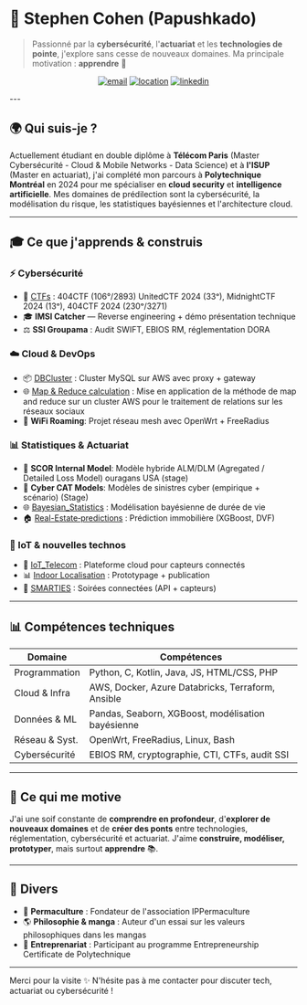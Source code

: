 # 🤖 Stephen Cohen (Papushkado)

> Passionné par la **cybersécurité**, l'**actuariat** et les **technologies de pointe**, j'explore sans cesse de nouveaux domaines. Ma principale motivation : **apprendre** 🚀

<p align="center">
  <a href="mailto:Stephen.cohen.pro@gmail.com"><img src="https://img.shields.io/badge/email-Stephen.Cohen-red?style=for-the-badge&logo=gmail" alt="email"></a>
  <a href="#"><img src="https://img.shields.io/badge/localisation-Paris_?style=for-the-badge&logo=google-maps" alt="location"></a>
  <a href="https://www.linkedin.com/in/stephen-cohen-491964163/"><img src="https://img.shields.io/badge/linkedin-Stephen_Cohen-blue?style=for-the-badge&logo=linkedin" alt="linkedin"></a>
</p>
---

## 🌍 Qui suis-je ?

Actuellement étudiant en double diplôme à **Télécom Paris** (Master Cybersécurité - Cloud & Mobile Networks - Data Science) et à **l'ISUP** (Master en actuariat), j'ai complété mon parcours à **Polytechnique Montréal** en 2024 pour me spécialiser en **cloud security** et **intelligence artificielle**. Mes domaines de prédilection sont la cybersécurité, la modélisation du risque, les statistiques bayésiennes et l'architecture cloud.

---

## 🎓 Ce que j'apprends & construis

### ⚡ Cybersécurité
- 🏅 [CTFs](https://github.com/Papushkado/Write-ups-CTFs) : 404CTF (106°/2893) UnitedCTF 2024 (33ᵒ), MidnightCTF 2024 (13ᵒ), 404CTF 2024 (230ᵒ/3271)
- 🎓 **IMSI Catcher** — Reverse engineering + démo présentation technique
- ⚖️ **SSI Groupama** : Audit SWIFT, EBIOS RM, réglementation DORA

### ☁️ Cloud & DevOps
- 📦 [DBCluster](https://github.com/Papushkado/DBCluster) : Cluster MySQL sur AWS avec proxy + gateway
- 🌐 [Map & Reduce calculation](https://github.com/Papushkado/MapReduce) : Mise en application de la méthode de map and reduce sur un cluster AWS pour le traitement de relations sur les réseaux sociaux
- 🧰 **WiFi Roaming**: Projet réseau mesh avec OpenWrt + FreeRadius

### 📊 Statistiques & Actuariat
- 🤝 **SCOR Internal Model**: Modèle hybride ALM/DLM (Agregated / Detailed Loss Model) ouragans USA (stage)
- 🤖 **Cyber CAT Models**: Modèles de sinistres cyber (empirique + scénario) (Stage)
- 🌐 [Bayesian_Statistics](https://github.com/Papushkado/Bayesian_Statistics) : Modélisation bayésienne de durée de vie
- 🏠 [Real-Estate‑predictions](https://github.com/Papushkado/Real-Estate-predictions) : Prédiction immobilière (XGBoost, DVF)


### 🚀 IoT & nouvelles technos
- 🌆 [IoT_Telecom](https://github.com/Papushkado/ioT_Telecom) : Plateforme cloud pour capteurs connectés
- 📊 [Indoor Localisation](https://github.com/Papushkado/GIN206_localisation_indoors) : Prototypage + publication
- 🧱 [SMARTIES](https://github.com/Papushkado/ioT_Telecom) : Soirées connectées (API + capteurs)

---

## 📊 Compétences techniques

| Domaine         | Compétences                                                                 |
|-----------------|------------------------------------------------------------------------------|
| Programmation   | Python, C, Kotlin, Java, JS, HTML/CSS, PHP                                  |
| Cloud & Infra   | AWS, Docker, Azure Databricks, Terraform, Ansible                           |
| Données & ML    | Pandas, Seaborn, XGBoost, modélisation bayésienne                             |
| Réseau & Syst.  | OpenWrt, FreeRadius, Linux, Bash                                             |
| Cybersécurité    | EBIOS RM, cryptographie, CTI, CTFs, audit SSI                             |

---

## 🌿 Ce qui me motive

J'ai une soif constante de **comprendre en profondeur**, d'**explorer de nouveaux domaines** et de **créer des ponts** entre technologies, réglementation, cybersécurité et actuariat. J'aime **construire, modéliser, prototyper**, mais surtout **apprendre** 📚.

---

## 🌟 Divers

- 🌿 **Permaculture** : Fondateur de l'association IPPermaculture
- 🌎 **Philosophie & manga** : Auteur d'un essai sur les valeurs philosophiques dans les mangas
- 🎸 **Entreprenariat** : Participant au programme Entrepreneurship Certificate de Polytechnique

---

Merci pour la visite ✨ N'hésite pas à me contacter pour discuter tech, actuariat ou cybersécurité !
